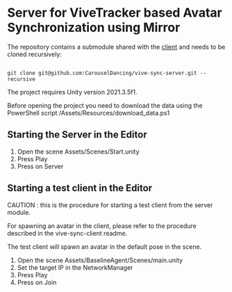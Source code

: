 # Server for ViveTracker based Avatar Synchronization using Mirror

The repository contains a submodule shared with the [client](https://github.com/CarouselDancing/vive-sync-client) and needs to be cloned recursively:

```

git clone git@github.com:CarouselDancing/vive-sync-server.git --recursive

```

The project requires Unity version 2021.3.5f1.

Before opening the project you need to download the data using the PowerShell script /Assets/Resources/download_data.ps1

## Starting the Server in the Editor

1. Open the scene Assets/Scenes/Start.unity
2. Press Play
3. Press on Server


## Starting a test client in the Editor
CAUTION : this is the procedure for starting a test client from the server module.

For spawning an avatar in the client, please refer to the procedure described in the vive-sync-client readme. 

The test client will spawn an avatar in the default pose in the scene.

1. Open the scene Assets/BaselineAgent/Scenes/main.unity
2. Set the target IP in the NetworkManager
3. Press Play
4. Press on Join


